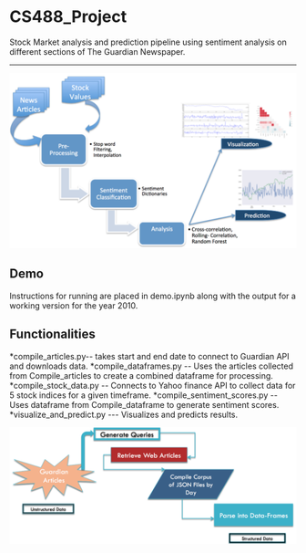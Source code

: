 # CS488_Project
Stock Market analysis and prediction pipeline using sentiment analysis on different sections of The Guardian Newspaper. 


---
![Architecture Diagram](software_architecture.png?raw=true "Architecture Diagram")



## Demo

Instructions for running are placed in demo.ipynb along with the output for a working version for the year 2010. 


## Functionalities

*compile_articles.py-- takes start and end date to connect to Guardian API and downloads data. 
*compile_dataframes.py -- Uses the articles collected from Compile_articles to create a combined dataframe for processing.
*compile_stock_data.py --  Connects to Yahoo finance API to collect data for 5 stock indices for a given timeframe.
*compile_sentiment_scores.py -- Uses dataframe from Compile_dataframe to generate sentiment scores. 
*visualize_and_predict.py --- Visualizes and predicts results. 


![Data Collection](data_collection.png?raw=true "Data Collection Method")